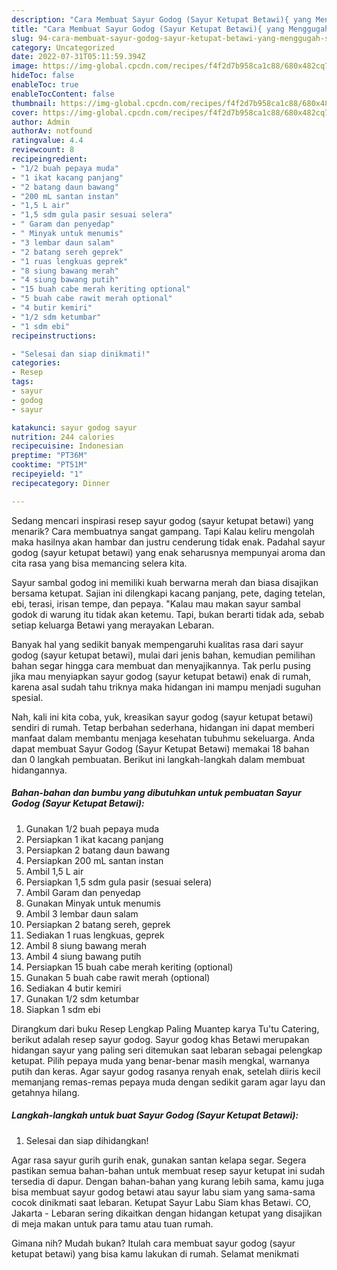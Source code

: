 ```yaml
---
description: "Cara Membuat Sayur Godog (Sayur Ketupat Betawi){ yang Menggugah Selera,  Menu Buat lebaran"
title: "Cara Membuat Sayur Godog (Sayur Ketupat Betawi){ yang Menggugah Selera,  Menu Buat lebaran"
slug: 94-cara-membuat-sayur-godog-sayur-ketupat-betawi-yang-menggugah-selera-menu-buat-lebaran
category: Uncategorized
date: 2022-07-31T05:11:59.394Z
image: https://img-global.cpcdn.com/recipes/f4f2d7b958ca1c88/680x482cq70/sayur-godog-sayur-ketupat-betawi-foto-resep-utama.jpg
hideToc: false
enableToc: true
enableTocContent: false
thumbnail: https://img-global.cpcdn.com/recipes/f4f2d7b958ca1c88/680x482cq70/sayur-godog-sayur-ketupat-betawi-foto-resep-utama.jpg
cover: https://img-global.cpcdn.com/recipes/f4f2d7b958ca1c88/680x482cq70/sayur-godog-sayur-ketupat-betawi-foto-resep-utama.jpg
author: Admin
authorAv: notfound
ratingvalue: 4.4
reviewcount: 8
recipeingredient:
- "1/2 buah pepaya muda"
- "1 ikat kacang panjang"
- "2 batang daun bawang"
- "200 mL santan instan"
- "1,5 L air"
- "1,5 sdm gula pasir sesuai selera"
- " Garam dan penyedap"
- " Minyak untuk menumis"
- "3 lembar daun salam"
- "2 batang sereh geprek"
- "1 ruas lengkuas geprek"
- "8 siung bawang merah"
- "4 siung bawang putih"
- "15 buah cabe merah keriting optional"
- "5 buah cabe rawit merah optional"
- "4 butir kemiri"
- "1/2 sdm ketumbar"
- "1 sdm ebi"
recipeinstructions:

- "Selesai dan siap dinikmati!"
categories:
- Resep
tags:
- sayur
- godog
- sayur

katakunci: sayur godog sayur 
nutrition: 244 calories
recipecuisine: Indonesian
preptime: "PT36M"
cooktime: "PT51M"
recipeyield: "1"
recipecategory: Dinner

---
```



Sedang mencari inspirasi resep sayur godog (sayur ketupat betawi) yang menarik? Cara membuatnya sangat gampang. Tapi Kalau keliru mengolah maka hasilnya akan hambar dan justru cenderung tidak enak. Padahal sayur godog (sayur ketupat betawi) yang enak seharusnya mempunyai aroma dan cita rasa yang bisa memancing selera kita.


Sayur sambal godog ini memiliki kuah berwarna merah dan biasa disajikan bersama ketupat. Sajian ini dilengkapi kacang panjang, pete, daging tetelan, ebi, terasi, irisan tempe, dan pepaya. &#34;Kalau mau makan sayur sambal godok di warung itu tidak akan ketemu. Tapi, bukan berarti tidak ada, sebab setiap keluarga Betawi yang merayakan Lebaran.

Banyak hal yang sedikit banyak mempengaruhi kualitas rasa dari sayur godog (sayur ketupat betawi), mulai dari jenis bahan, kemudian pemilihan bahan segar hingga cara membuat dan menyajikannya. Tak perlu pusing jika mau menyiapkan sayur godog (sayur ketupat betawi) enak di rumah, karena asal sudah tahu triknya maka hidangan ini mampu menjadi suguhan spesial.


Nah, kali ini kita coba, yuk, kreasikan sayur godog (sayur ketupat betawi) sendiri di rumah. Tetap berbahan sederhana, hidangan ini dapat memberi manfaat dalam membantu menjaga kesehatan tubuhmu sekeluarga. Anda dapat membuat Sayur Godog (Sayur Ketupat Betawi) memakai 18 bahan dan 0 langkah pembuatan. Berikut ini langkah-langkah dalam membuat hidangannya.

<!--inarticleads1-->

##### Bahan-bahan dan bumbu yang dibutuhkan untuk pembuatan Sayur Godog (Sayur Ketupat Betawi):

1. Gunakan 1/2 buah pepaya muda
1. Persiapkan 1 ikat kacang panjang
1. Persiapkan 2 batang daun bawang
1. Persiapkan 200 mL santan instan
1. Ambil 1,5 L air
1. Persiapkan 1,5 sdm gula pasir (sesuai selera)
1. Ambil  Garam dan penyedap
1. Gunakan  Minyak untuk menumis
1. Ambil 3 lembar daun salam
1. Persiapkan 2 batang sereh, geprek
1. Sediakan 1 ruas lengkuas, geprek
1. Ambil 8 siung bawang merah
1. Ambil 4 siung bawang putih
1. Persiapkan 15 buah cabe merah keriting (optional)
1. Gunakan 5 buah cabe rawit merah (optional)
1. Sediakan 4 butir kemiri
1. Gunakan 1/2 sdm ketumbar
1. Siapkan 1 sdm ebi


Dirangkum dari buku Resep Lengkap Paling Muantep karya Tu&#39;tu Catering, berikut adalah resep sayur godog. Sayur godog khas Betawi merupakan hidangan sayur yang paling seri ditemukan saat lebaran sebagai pelengkap ketupat. Pilih pepaya muda yang benar-benar masih mengkal, warnanya putih dan keras. Agar sayur godog rasanya renyah enak, setelah diiris kecil memanjang remas-remas pepaya muda dengan sedikit garam agar layu dan getahnya hilang. 

<!--inarticleads2-->

##### Langkah-langkah untuk buat Sayur Godog (Sayur Ketupat Betawi):


1. Selesai dan siap dihidangkan!

Agar rasa sayur gurih gurih enak, gunakan santan kelapa segar. Segera pastikan semua bahan-bahan untuk membuat resep sayur ketupat ini sudah tersedia di dapur. Dengan bahan-bahan yang kurang lebih sama, kamu juga bisa membuat sayur godog betawi atau sayur labu siam yang sama-sama cocok dinikmati saat lebaran. Ketupat Sayur Labu Siam khas Betawi. CO, Jakarta - Lebaran sering dikaitkan dengan hidangan ketupat yang disajikan di meja makan untuk para tamu atau tuan rumah. 

Gimana nih? Mudah bukan? Itulah cara membuat sayur godog (sayur ketupat betawi) yang bisa kamu lakukan di rumah. Selamat menikmati
